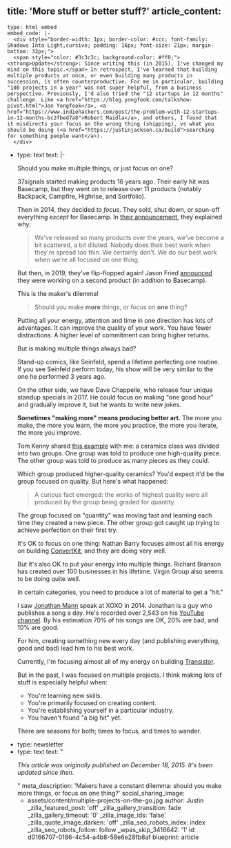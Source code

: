 title: 'More stuff or better stuff?'
article_content:
  -
    type: html_embed
    embed_code: |-
      <div style="border-width: 1px; border-color: #ccc; font-family: Shadows Into Light,cursive; padding: 16px; font-size: 21px; margin-bottom: 32px;">
      <span style="color: #3c3c3c; background-color: #ff0;"><strong>Update</strong>: Since writing this (in 2015), I've changed my mind on this topic.</span> In retrospect, I've learned that building multiple products at once, or even building many products in succession, is often counterproductive. For me in particular, building "100 projects in a year" was not super helpful, from a business perspective. Previously, I'd also tried the "12 startups in 12 months" challenge. Like <a href="https://blog.yongfook.com/talkshow-pivot.html">Jon Yongfook</a>, <a href="https://www.indiehackers.com/post/the-problem-with-12-startups-in-12-months-bc2fbed7a8">Robert Maidla</a>, and others, I found that it misdirects your focus on the wrong thing (shipping), vs what you should be doing (<a href="https://justinjackson.ca/build">searching for something people want</a>).
      </div>
  -
    type: text
    text: |-
      <p>Should you make multiple things, or just focus on one?<br></p><p>37signals started making products 16 years ago. Their early hit was Basecamp, but they went on to release over 11 products (notably Backpack, Campfire, Highrise, and Sortfolio).</p><p>Then in 2014, they decided <em>to focus</em>. They sold, shut down, or spun-off everything <em>except</em> for Basecamp. In <a href="http://37signals.com/">their announcement</a>, they explained why:</p><blockquote><p>
        We've released so many products over the years, we've become a bit scattered, a bit diluted. Nobody does their best work when they're spread too thin. We certainly don't. We do our best work when we're all focused on one thing.
      </p></blockquote><p>But then, in 2019, they've flip-flopped again! Jason Fried <a href="https://twitter.com/jasonfried/status/1192228900132147200">announced</a> they were working on a second product (in addition to Basecamp).&nbsp;</p><p>This is the maker's dilemma!&nbsp;</p><blockquote><p>Should you make <strong>more</strong> things, or focus on <strong>one</strong> thing?</p></blockquote><p>Putting all your energy, attention and time in one direction has lots of advantages. It can improve the quality of your work. You have fewer distractions. A higher level of commitment can bring higher returns.</p><p>But is making multiple things always bad?</p><p>Stand-up comics, like Seinfeld, spend a lifetime perfecting one routine. If you see Seinfeld perform today, his show will be very similar to the one he performed 3 years ago.<br></p><p>On the other side, we have Dave Chappelle, who release four unique standup specials in 2017. He could focus on making "one good hour" and gradually improve it, but he wants to write new jokes.</p><p><b>Sometimes "making more" means producing better art.</b> The more you make, the more you learn, the more you practice, the more you iterate, the more you improve.</p><p>Tom Kenny shared <a href="http://inspectelement.com/articles/why-quality-over-quantity-isnt-entirely-true-for-web-design/">this example</a> with me: a ceramics class was divided into two groups. One group was told to produce one high-quality piece. The other group was told to produce as many pieces as they could.</p><p>Which group produced higher-quality ceramics? You'd expect it'd be the group focused on quality. But here's what happened:</p><blockquote><p>
        A curious fact emerged: the works of highest quality were all produced by the group being graded for quantity.
      </p></blockquote><p>The group focused on "quantity" was moving fast and learning each time they created a new piece. The other group got caught up trying to achieve perfection on their first try.</p><p>It's OK to focus on one thing: Nathan Barry focuses almost all his energy on building <a href="http://mbsy.co/convertkit/75552">ConvertKit</a>, and they are doing very well.</p><p>But it's also OK to put your energy into multiple things. Richard Branson has created over 100 businesses in his lifetime. Virgin Group also seems to be doing quite well.</p><p>In certain categories, you need to produce a lot of material to get a "hit."</p><p>I saw <a href="https://www.youtube.com/watch?v=nM4fGsyyWF0">Jonathan Mann</a> speak at XOXO in 2014. Jonathan is a guy who publishes a song a day. He's recorded over 2,543 on his <a href="https://www.youtube.com/user/therockcookiebottom/about">YouTube channel</a>. By his estimation 70% of his songs are OK, 20% are bad, and 10% are good.</p><p>For him, creating something new every day (and publishing everything, good and bad) lead him to his best work.</p><p>Currently, I'm focusing almost all of my energy on building&nbsp;<a href="https://transistor.fm/?via=justin">Transistor</a>.&nbsp;</p><p>But in the past, I was focused on multiple projects. I think making lots of stuff is especially helpful when:</p><ul><li>You're learning new skills.<br></li><li>You're primarily focused on creating content.</li><li>You're establishing yourself in a particular industry.</li><li>You haven't found "a big hit" yet.</li></ul><p>There are seasons for both; times to focus, and times to wander.</p>
  -
    type: newsletter
  -
    type: text
    text: "<p><i>This article was originally published on December 18, 2015. It's been updated since then.</i></p>"
meta_description: 'Makers have a constant dilemma: should you make more things, or focus on one thing?'
social_sharing_image:
    - assets/content/multiple-projects-on-the-go.jpg
author: Justin
_zilla_featured_post: 'off'
_zilla_gallery_transition: fade
_zilla_gallery_timeout: '0'
_zilla_image_ids: 'false'
_zilla_quote_image_darken: 'off'
_zilla_seo_robots_index: index
_zilla_seo_robots_follow: follow
_wpas_skip_3416642: '1'
id: d0166707-0186-4c54-a4b8-58e6e28fb8af
blueprint: article
